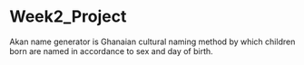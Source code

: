 # Week2_Project
Akan name generator is Ghanaian cultural naming method by which children born are named in accordance to sex and day of birth.

